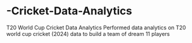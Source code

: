 # -Cricket-Data-Analytics
T20 World Cup Cricket Data Analytics Performed data analytics on T20 world cup cricket (2024) data to build a team of dream 11 players
